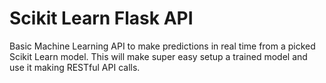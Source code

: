 # Scikit Learn Flask API

Basic Machine Learning API to make predictions in real time from a
picked Scikit Learn model. This will make super easy setup a
trained model and use it making RESTful API calls.
